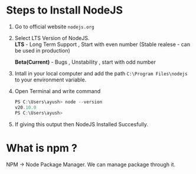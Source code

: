 # Steps to Install NodeJS

1. Go to official website `nodejs.org`

2. Select LTS Version of NodeJS. <br/>
   <b>LTS</b> - Long Term Support , Start with even number (Stable realese - can be used in production)

   <b>Beta(Current)</b> - Bugs , Unstability , start with odd number

3. Intall in your local computer and add the path `C:\Program Files\nodejs` to your environment variable.

4. Open Terminal and write command

   ```javascript
   PS C:\Users\ayush> node --version
   v20.10.0
   PS C:\Users\ayush>
   ```

5. If giving this output then NodeJS Installed Succesfully.

# What is npm ?

NPM -> Node Package Manager. We can manage package through it.
